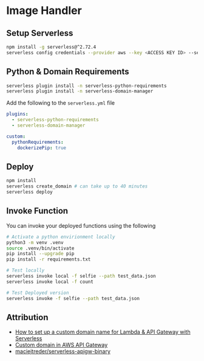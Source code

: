 # Image Handler

## Setup Serverless

```bash
npm install -g serverless@^2.72.4
serverless config credentials --provider aws --key <ACCESS KEY ID> --secret <SECRET KEY>
```

## Python & Domain Requirements

```bash
serverless plugin install -n serverless-python-requirements
serverless plugin install -n serverless-domain-manager
```

Add the following to the `serverless.yml` file

```yaml
plugins:
  - serverless-python-requirements
  - serverless-domain-manager

custom:
  pythonRequirements:
    dockerizePip: true
```

## Deploy

```bash
npm install
serverless create_domain # can take up to 40 minutes
serverless deploy
```

## Invoke Function

You can invoke your deployed functions using the following

```bash
# Activate a python envirionment locally
python3 -m venv .venv
source .venv/bin/activate
pip install --upgrade pip
pip install -r requirements.txt

# Test locally
serverless invoke local -f selfie --path test_data.json
serverless invoke local -f count

# Test Deployed version
serverless invoke -f selfie --path test_data.json
```

## Attribution

* [How to set up a custom domain name for Lambda & API Gateway with Serverless](https://serverless.com/blog/serverless-api-gateway-domain/)
* [Custom domain in AWS API Gateway](https://medium.com/@maciejtreder/custom-domain-in-aws-api-gateway-a2b7feaf9c74)
* [maciejtreder/serverless-apigw-binary](https://github.com/maciejtreder/serverless-apigw-binary)
